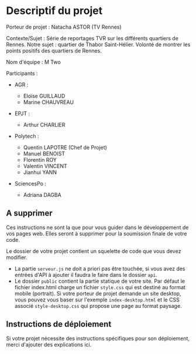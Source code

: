 # Descriptif du projet

Porteur de projet : Natacha ASTOR (TV Rennes)

Contexte/Sujet :
Série de reportages TVR sur les différents quartiers de Rennes. 
Notre sujet : quartier de Thabor Saint-Hélier. Volonté de montrer les points positifs des quartiers de Rennes.

Nom d'équipe : M Two

Participants : 

- AGR :
  - Eloïse GUILLAUD
  - Marine CHAUVREAU

- EPJT :
  - Arthur CHARLIER

- Polytech : 
  - Quentin LAPOTRE (Chef de Projet)
  - Manuel BENOIST
  - Florentin ROY
  - Valentin VINCENT
  - Jianhui YANN

- SciencesPo : 
  - Adriana DAGBA



## A supprimer

Ces instructions ne sont la que pour vous guider dans le développement de vos pages web. Elles seront à supprimer pour la soumission finale de votre code.

Le dossier de votre projet contient un squelette de code que vous devez modifier. 

- La partie `serveur.js`  ne doit a priori pas être touchée, si vous avez des entrées d'API à ajouter il faudra le faire dans le dossier `api`.
- Le dossier `public`  contient la partie statique de votre site. Par défaut le fichier index.html charge un fichier `style.css` qui est destiné au format mobile (portrait). Si votre porteur de projet demande un site desktop, vous pouvez vous baser sur l'exemple `index-desktop.html` et le CSS associé `style-desktop.css` qui propose une page au format paysage.



## Instructions de déploiement

Si votre projet nécessite des instructions spécifiques pour son déploiement, merci d'ajouter des explications ici.
